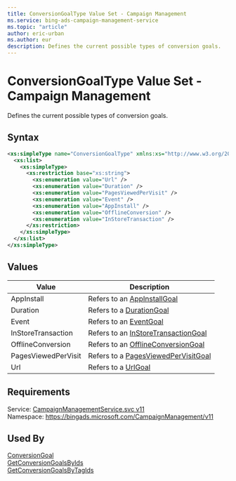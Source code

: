 ```yaml
---
title: ConversionGoalType Value Set - Campaign Management
ms.service: bing-ads-campaign-management-service
ms.topic: "article"
author: eric-urban
ms.author: eur
description: Defines the current possible types of conversion goals.
---
```

# ConversionGoalType Value Set - Campaign Management
Defines the current possible types of conversion goals. 

## Syntax
```xml
<xs:simpleType name="ConversionGoalType" xmlns:xs="http://www.w3.org/2001/XMLSchema">
  <xs:list>
    <xs:simpleType>
      <xs:restriction base="xs:string">
        <xs:enumeration value="Url" />
        <xs:enumeration value="Duration" />
        <xs:enumeration value="PagesViewedPerVisit" />
        <xs:enumeration value="Event" />
        <xs:enumeration value="AppInstall" />
        <xs:enumeration value="OfflineConversion" />
        <xs:enumeration value="InStoreTransaction" />
      </xs:restriction>
    </xs:simpleType>
  </xs:list>
</xs:simpleType>
```

## <a name="values"></a>Values

|Value|Description|
|-----------|---------------|
|<a name="appinstall"></a>AppInstall|Refers to an [AppInstallGoal](../campaign-management-service/appinstallgoal.md)|
|<a name="duration"></a>Duration|Refers to a [DurationGoal](../campaign-management-service/durationgoal.md)|
|<a name="event"></a>Event|Refers to an [EventGoal](../campaign-management-service/eventgoal.md)|
|<a name="instoretransaction"></a>InStoreTransaction|Refers to an [InStoreTransactionGoal](../campaign-management-service/instoretransactiongoal.md)|
|<a name="offlineconversion"></a>OfflineConversion|Refers to an [OfflineConversionGoal](../campaign-management-service/offlineconversiongoal.md)|
|<a name="pagesviewedpervisit"></a>PagesViewedPerVisit|Refers to a [PagesViewedPerVisitGoal](../campaign-management-service/pagesviewedpervisitgoal.md)|
|<a name="url"></a>Url|Refers to a [UrlGoal](../campaign-management-service/urlgoal.md)|

## Requirements
Service: [CampaignManagementService.svc v11](https://campaign.api.bingads.microsoft.com/Api/Advertiser/CampaignManagement/v11/CampaignManagementService.svc)  
Namespace: https://bingads.microsoft.com/CampaignManagement/v11  

## Used By
[ConversionGoal](conversiongoal.md)  
[GetConversionGoalsByIds](getconversiongoalsbyids.md)  
[GetConversionGoalsByTagIds](getconversiongoalsbytagids.md)  
